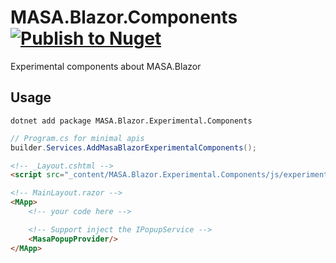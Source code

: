 # MASA.Blazor.Components [![Publish to Nuget](https://github.com/capdiem/MASA.Blazor.Experimental.Components/actions/workflows/nuget.yml/badge.svg)](https://github.com/capdiem/MASA.Blazor.Experimental.Components/actions/workflows/nuget.yml)
Experimental components about MASA.Blazor

## Usage
```shell
dotnet add package MASA.Blazor.Experimental.Components
```
```c#
// Program.cs for minimal apis
builder.Services.AddMasaBlazorExperimentalComponents();
```
```html
<!-- _Layout.cshtml -->
<script src="_content/MASA.Blazor.Experimental.Components/js/experimental.js"></script>
```
```html
<!-- MainLayout.razor -->
<MApp>
    <!-- your code here -->

    <!-- Support inject the IPopupService -->
    <MasaPopupProvider/>
</MApp>
```
